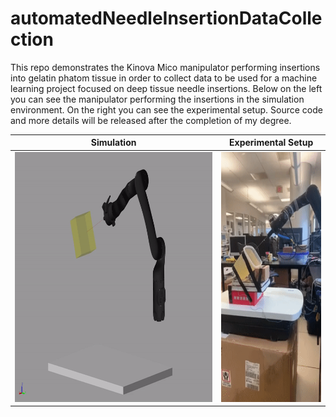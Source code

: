 # automatedNeedleInsertionDataCollection
This repo demonstrates the Kinova Mico manipulator performing insertions into gelatin phatom tissue in order to collect data to be used for a machine learning project focused on deep tissue needle insertions. Below on the left you can see the manipulator performing the insertions in the simulation environment. On the right you can see the experimental setup. Source code and more details will be released after the completion of my degree. 





|                            Simulation                                |                            Experimental Setup                                |
|:------------------------------------------------------------------------------:|:-------------------------------------------------------------------------------:|
|<img src="animations/simulationDemo.gif" width="500" height="400">| <img src="animations/experimentalSetupDemo.gif" width="212" height="400">|
